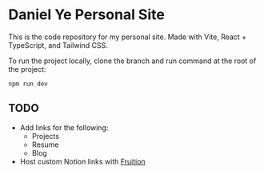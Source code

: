 # Daniel Ye Personal Site

This is the code repository for my personal site. Made with Vite, React + TypeScript, and Tailwind CSS.

To run the project locally, clone the branch and run command at the root of the project:

```
npm run dev
```

## TODO

- Add links for the following:
  - Projects
  - Resume
  - Blog
- Host custom Notion links with [Fruition](https://fruitionsite.com/)
